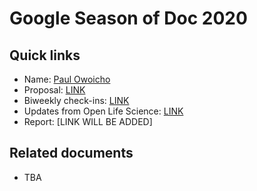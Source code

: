 # Google Season of Doc 2020

## Quick links

* Name: [Paul Owoicho](https://the-turing-way.netlify.app/afterword/contributors-record.html#paul-owoicho)
* Proposal: [LINK](https://github.com/alan-turing-institute/the-turing-way/blob/master/communications/GSOD-applications/GSoD-2020-Project-Proposal.md)
* Biweekly check-ins: [LINK](check-in.md)
* Updates from Open Life Science: [LINK](https://github.com/alan-turing-institute/the-turing-way/tree/master/open-life-science-mentoring/turingway-accessibility)
* Report: [LINK WILL BE ADDED]

## Related documents

- TBA
